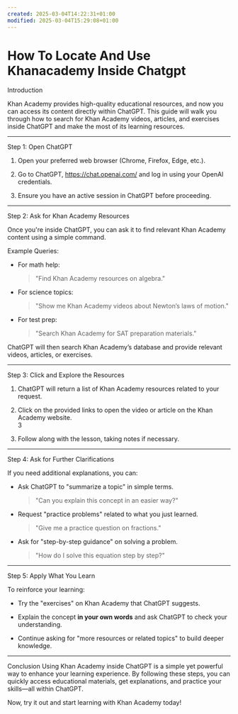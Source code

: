 ```yaml
---
created: 2025-03-04T14:22:31+01:00
modified: 2025-03-04T15:29:08+01:00
---
```


# How To Locate And Use Khanacademy Inside Chatgpt

Introduction

Khan Academy provides high-quality educational resources, and now you can access its content directly within ChatGPT. This guide will walk you through how to search for Khan Academy videos, articles, and exercises inside ChatGPT and make the most of its learning resources.  

---

Step 1: Open ChatGPT

1. Open your preferred web browser (Chrome, Firefox, Edge, etc.).  

2. Go to ChatGPT, https://chat.openai.com/ and log in using your OpenAI credentials.  

3. Ensure you have an active session in ChatGPT before proceeding.  

---


Step 2: Ask for Khan Academy Resources

Once you're inside ChatGPT, you can ask it to find relevant Khan Academy content using a simple command.  

Example Queries:

- For math help:
  > "Find Khan Academy resources on algebra."  

- For science topics:
  > "Show me Khan Academy videos about Newton’s laws of motion."  

- For test prep:
  > "Search Khan Academy for SAT preparation materials."  

ChatGPT will then search Khan Academy’s database and provide relevant videos, articles, or exercises.  

---


Step 3: Click and Explore the Resources

1. ChatGPT will return a list of Khan Academy resources related to your request.  

2. Click on the provided links to open the video or article on the Khan Academy website.  
3
3. Follow along with the lesson, taking notes if necessary.  

---


Step 4: Ask for Further Clarifications

If you need additional explanations, you can:  
- Ask ChatGPT to "summarize a topic" in simple terms.  
  > "Can you explain this concept in an easier way?" 

- Request "practice problems" related to what you just learned.  
  > "Give me a practice question on fractions."  

- Ask for "step-by-step guidance" on solving a problem.  
  > "How do I solve this equation step by step?"  

---


Step 5: Apply What You Learn

To reinforce your learning:  
- Try the "exercises" on Khan Academy that ChatGPT suggests.  

- Explain the concept **in your own words** and ask ChatGPT to check your understanding.  

- Continue asking for "more resources or related topics" to build deeper knowledge.  

---


Conclusion
Using Khan Academy inside ChatGPT is a simple yet powerful way to enhance your learning experience. By following these steps, you can quickly access educational materials, get explanations, and practice your skills—all within ChatGPT.  

Now, try it out and start learning with Khan Academy today!

